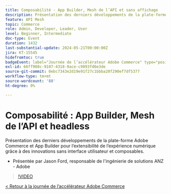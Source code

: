 ```yaml
---
title: Composabilité - App Builder, Mesh de l’API et sans affichage
description: Présentation des derniers développements de la plate-forme Adobe Commerce et App Builder pour l’extensibilité de l’expérience numérique grâce à des innovations sans interface utilisateur et composables. Présentée par Jason Ford, responsable de l'ingénierie de solutions ANZ - Adobe
feature: API Mesh
topic: Commerce
role: Admin, Developer, Leader, User
level: Beginner, Intermediate
doc-type: Event
duration: 1432
last-substantial-update: 2024-05-21T00:00:00Z
jira: KT-15545
hidefromtoc: true
badgeEvent: label="Journée de l’accélérateur Adobe Commerce" type="positive" url="https://experienceleague.adobe.com/en/docs/events/apac-commerce-recordings/2024/overview"
exl-id: 66ff908c-9107-4318-9ace-c9893fd6e3de
source-git-commit: 0ebc7343e2d19e91f27c1bbba20f290ef7df5377
workflow-type: tm+mt
source-wordcount: '88'
ht-degree: 0%

---
```


# Composabilité : App Builder, Mesh de l’API et headless

Présentation des derniers développements de la plate-forme Adobe Commerce et App Builder pour l’extensibilité de l’expérience numérique grâce à des innovations sans interface utilisateur et composables.

+ Présentée par Jason Ford, responsable de l&#39;ingénierie de solutions ANZ - Adobe

>[!VIDEO](https://video.tv.adobe.com/v/3429272/?learn=on)

[&lt; Retour à la journée de l’accélérateur Adobe Commerce](./overview.md)
